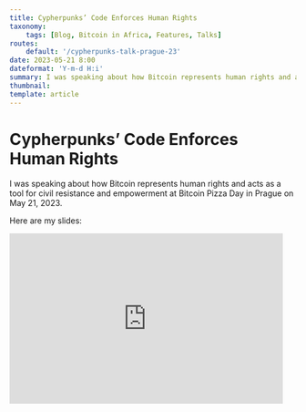 ```yaml
---
title: Cypherpunks’ Code Enforces Human Rights
taxonomy:
    tags: [Blog, Bitcoin in Africa, Features, Talks]
routes:
    default: '/cypherpunks-talk-prague-23'
date: 2023-05-21 8:00
dateformat: 'Y-m-d H:i'
summary: I was speaking about how Bitcoin represents human rights and acts as a tool for civil resistance and empowerment at Bitcoin Pizza Day in Prague.
thumbnail: 
template: article
---
```


# Cypherpunks’ Code Enforces Human Rights

I was speaking about how Bitcoin represents human rights and acts as a tool for civil resistance and empowerment at Bitcoin Pizza Day in Prague on May 21, 2023.

Here are my slides:

<iframe src="https://docs.google.com/presentation/d/e/2PACX-1vSMVgf-TOArE3hxMn_GM978_V1jv6Qht1RtSHZeauzhldr9DsmfMMkHYSpyXSp3Dw7sSNnsGcfGmo8R/embed?start=false&loop=false&delayms=3000" frameborder="0" width="480" height="299" allowfullscreen="true" mozallowfullscreen="true" webkitallowfullscreen="true"></iframe>